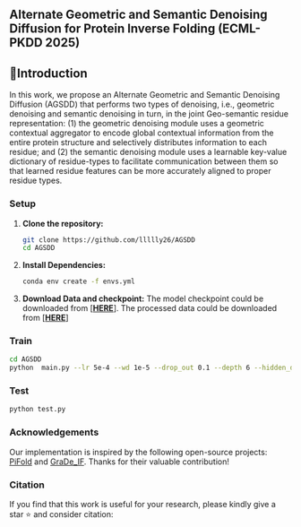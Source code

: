 ## Alternate Geometric and Semantic Denoising Diffusion for Protein Inverse Folding (ECML-PKDD 2025)

## 🎯Introduction

In this work, we propose an Alternate Geometric and Semantic Denoising Diffusion (AGSDD) that performs two types of denoising, i.e., geometric denoising and semantic denoising in turn, in the joint Geo-semantic residue representation: (1) the geometric denoising module uses a geometric contextual aggregator to encode global contextual information from the entire protein structure and selectively distributes information to each residue; and (2) the semantic denoising module uses a learnable key-value dictionary of residue-types to facilitate communication between them so that learned residue features can be more accurately aligned to proper residue types.


### Setup
1.  **Clone the repository:**
    ```bash
    git clone https://github.com/llllly26/AGSDD
    cd AGSDD
    ```
2.  **Install Dependencies:**
    ```bash
    conda env create -f envs.yml
    ```
3.  **Download Data and checkpoint:** The model checkpoint could be downloaded from [[**HERE**](https://drive.google.com/file/d/1YO4IKAHfkBcTjjFGwDIjHmwOYcBVt0gG/view?usp=drive_link)]. The processed data could be downloaded from [**[HERE](https://drive.google.com/drive/folders/1RS1gD9EaEUF9Pp7xaDqp-AGHyMOKnBVG?usp=drive_link)**]

### Train
```bash
cd AGSDD 
python  main.py --lr 5e-4 --wd 1e-5 --drop_out 0.1 --depth 6 --hidden_dim 128 --embedding --embedding_dim 128 --norm_feat --noise_type uniform
```

### Test
```bash
python test.py
```

### Acknowledgements
Our implementation is inspired by the following open-source projects: [PiFold](https://github.com/A4Bio/PiFold) and [GraDe_IF](https://github.com/ykiiiiii/GraDe_IF).  Thanks for their valuable contribution!

### Citation
If you find that this work is useful for your research, please kindly give a star ⭐ and consider citation:
```
